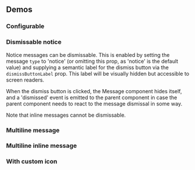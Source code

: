 <script setup>
import { CdxMessage } from '@wikimedia/codex';
import { cdxIconArticle } from '@wikimedia/codex-icons';

const controlsConfig = [
	{
		name: 'type',
		type: 'radio',
		options: [ 'notice', 'warning', 'error', 'success' ],
	},
	{
		name: 'inline',
		type: 'boolean'
	},
	{
		name: 'dismissButtonLabel',
		type: 'text',
		default: 'Close'
	},
	{
		name: 'default',
		type: 'slot',
		default: 'Message text'
	}
];
</script>

## Demos

### Configurable

<Wrapper :controls-config="controlsConfig">
<template v-slot:demo="{ propValues, slotValues }">
<cdx-message v-bind="propValues">{{ slotValues.default }}</cdx-message>
</template>
</Wrapper>

### Dismissable notice

Notice messages can be dismissable. This is enabled by setting the message `type` to 'notice' (or
omitting this prop, as 'notice' is the default value) and supplying a semantic label for the dismiss
button via the `dismissButtonLabel` prop. This label will be visually hidden but accessible to
screen readers.

When the dismiss button is clicked, the Message component hides itself, and a 'dismissed' event is
emitted to the parent component in case the parent component needs to react to the message dismissal
in some way.

Note that inline messages cannot be dismissable.

<Wrapper>
<template v-slot:demo>
<cdx-message dismiss-button-label="Close">Notice message with dismiss button</cdx-message>
</template>

<template v-slot:code>

```vue
<cdx-message dismiss-button-label="Close">
	Notice message with dismiss button
</cdx-message>
```

</template>
</Wrapper>

### Multiline message

<Wrapper>
<template v-slot:demo>
<cdx-message type="error">
<p><strong>An error has occurred</strong></p>
<p>Comprehensive explanation of the error</p>
</cdx-message>
</template>

<template v-slot:code>

```vue
<cdx-message type="error">
	<p><strong>An error has occurred</strong></p>
	<p>Comprehensive explanation of the error</p>
</cdx-message>
```

</template>
</Wrapper>

### Multiline inline message

<Wrapper>
<template v-slot:demo>
<cdx-message type="error" :inline="true">
<p>An error has occurred</p>
<p>Comprehensive explanation of the error</p>
</cdx-message>
</template>

<template v-slot:code>

```vue
<cdx-message type="error" :inline="true">
	<p>An error has occurred</p>
	<p>Comprehensive explanation of the error</p>
</cdx-message>
```

</template>
</Wrapper>

### With custom icon

<Wrapper>
<template v-slot:demo>
<cdx-message :icon="cdxIconArticle">
Notice message with custom icon
</cdx-message>
</template>

<template v-slot:code>

```vue
<cdx-message :icon="cdxIconArticle">
	Notice message with custom icon
</cdx-message>
```

</template>
</Wrapper>

<style scoped>
.cdx-docs-wrapper :deep( p ) {
	margin: 0;
	line-height: 1.4;
}
</style>
